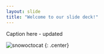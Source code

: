 ```yaml
---
layout: slide
title: "Welcome to our slide deck!"
---
```


Caption here - updated

![snowoctocat](https://octodex.github.com/images/snowoctocat.png)
{: .center}
